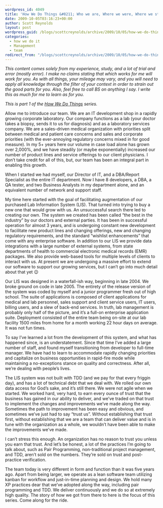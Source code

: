```yaml
---
wordpress_id: 4049
title: 'How We Do Things &#8211; Who we are, Where we were, Where we stand'
date: 2009-10-05T03:16:23+00:00
author: Scott Reynolds
layout: post
wordpress_guid: /blogs/scottcreynolds/archive/2009/10/05/how-we-do-things-who-we-are-where-we-were-where-we-stand.aspx
categories:
  - how we do it
  - Management
  - team
redirect_from: "/blogs/scottcreynolds/archive/2009/10/05/how-we-do-things-who-we-are-where-we-were-where-we-stand.aspx/"
---
```

_This content comes solely from my experience, study, and a lot of trial and error (mostly error). I make no claims stating that which works for me will work for you. As with all things, your mileage may vary, and you will need to apply all knowledge through the filter of your context in order to strain out the good parts for you. Also, feel free to call BS on anything I say. I write this as much for me to learn as for you._

_This is part 1 of the [How We Do Things](http://www.lostechies.com/blogs/scottcreynolds/archive/2009/10/04/how-we-do-things-preamble-and-contents.aspx) series._

Allow me to introduce our team. We are an IT development shop in a rapidly growing corporate laboratory. Our company functions as a lab (your doctor takes a biopsy, sends it to us for diagnosis) and as a laboratory services company. We are a sales-driven medical organization with priorities split between medical and patient care concerns and sales and corporate priorities (with the ever-annoying regulatory concerns mixed in for good measure). In my 5+ years here our volume in case load alone has grown over 2,000%, and we have steadily (or maybe exponentially) increased our number of product lines and service offerings to our client physicians. I don&#8217;t take credit for all of this, but, our team has been an integral part in enabling this growth.

When I started we had myself, our Director of IT, and a DBA/Report Specialist as the entire IT department. Now I have 8 developers, a DBA, a QA tester, and two Business Analysts in my department alone, and an equivalent number of network and support staff.

My time here started with the goal of facilitating augmentation of our purchased Lab Information System (LIS). That turned into trying to buy a new one that would grow with us. An unsuccessful search there led to creating our own. The system we created has been called &#8220;the best in the industry&#8221; by our doctors and external parties. It has been in successful operation for almost 3 years, and is undergoing constant new development to facilitate new product lines and changing offerings, new and changing regulatory requirements, and the standard &#8220;wishlist enhancements&#8221; that come with any enterprise software. In addition to our LIS we provide data integrations with a large number of external systems, from state departments of health to commercial electronic medical records (EMR) packages. We also provide web-based tools for multiple levels of clients to interact with us. At present we are undergoing a massive effort to extend our software to support our growing services, but I can&#8217;t go into much detail about that yet 😉

Our LIS was designed in a waterfall-ish way, beginning in late 2004. We broke ground on code in late 2005. The entirety of the release version of the system was coded by myself and a junior programmer fresh out of high school. The suite of applications is composed of client applications for medical and lab personnel, sales support and client service users, IT users, billing users, and a slew of back-end services. In truth, lab management is probably only half of the picture, and it&#8217;s a full-on enterprise application suite. Deployment consisted of the entire team being on-site at our lab facility 1500 miles from home for a month working 22 hour days on average. It was not fun times.

To say I&#8217;ve learned a lot from the development of this system, and what has happened since, is an understatement. Since that time I&#8217;ve added a large number of staff, and found myself transitioning from developer to full-time manager. We have had to learn to accommodate rapidly changing priorities and capitalize on business opportunities in rapid-fire mode while maintaining a no-exceptions stance on quality and correctness. After all, we&#8217;re dealing with people&#8217;s lives.

The LIS system was not built with TDD (and we pay for that every friggin day), and has a lot of technical debt that we deal with. We rolled our own data access for God&#8217;s sake, and it&#8217;s still there. We were not agile when we started. We worked hard, very hard, to earn every ounce of trust that the business has gained in our ability to deliver, and we&#8217;ve traded on that trust to implement the changes and improvements we&#8217;ve made along the way. Sometimes the path to improvement has been easy and obvious, and sometimes we&#8217;ve just had to say &#8220;trust us&#8221;. Without establishing that trust first, without establishing that we are a team that can deliver value and is in tune with the organization as a whole, we wouldn&#8217;t have been able to make the improvements we&#8217;ve made.

I can&#8217;t stress this enough. An organization has no reason to trust you unless you earn that trust. And let&#8217;s be honest, a lot of the practices I&#8217;m going to talk about, such as Pair Programming, non-traditional project management, and TDD, aren&#8217;t sold on the numbers. They&#8217;re sold on trust and post-practice verification.

The team today is very different in form and function than it was five years ago. Apart from being larger, we operate as a lean software team utilizing kanban for workflow and just-in-time planning and design. We hold many XP practices dear that we&#8217;ve adopted along the way, including pair programming and TDD. We deliver continuously and we do so at extremely high quality. The story of how we got from there to here is the focus of this series. Come along for the ride.